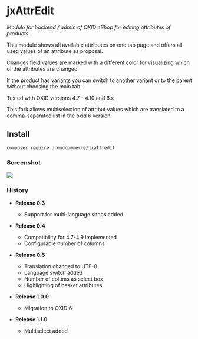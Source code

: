 # jxAttrEdit

*Module for backend / admin of OXID eShop for editing attributes of products.*

This module shows all available attributes on one tab page and offers all used values of an attribute as proposal.  

Changes field values are marked with a different color for visualizing which of the attributes are changed.

If the product has variants you can switch to another variant or to the parent without choosing the main tab.

Tested with OXID versions 4.7 - 4.10 and 6.x 

This fork allows multiselection of attribut values which are translated to a comma-separated list in the oxid 6 version.

## Install

```composer require proudcommerce/jxattredit```


### Screenshot ###
![](https://github.com/leofonic/jxAttrEdit/raw/multiselect/editattributes.jpg)


### History ###

* **Release 0.3**
  * Support for multi-language shops added  

* **Release 0.4**
  * Compatibility for 4.7-4.9 implemented
  * Configurable number of columns

* **Release 0.5**
  * Translation changed to UTF-8
  * Language switch added
  * Number of colums as select box
  * Highlighting of basket attributes

* **Release 1.0.0**
  * Migration to OXID 6
  
* **Release 1.1.0**
  * Multiselect added
